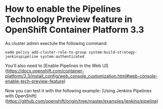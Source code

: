 # How to enable the Pipelines Technology Preview feature in OpenShift Container Platform 3.3

As cluster admin exectute the following command:

`oadm policy add-cluster-role-to-group system:build-strategy-jenkinspipeline system:authenticated`

You'll also need to [Enable Pipelines in the Web UI] (https://docs.openshift.com/container-platform/3.3/install_config/web_console_customization.html#web-console-enable-tech-preview-feature)


Now you can test it with the following example: [Using Jenkins Pipelines with OpenShift] (https://github.com/openshift/origin/tree/master/examples/jenkins/pipeline)
 
